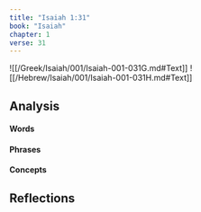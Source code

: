 ```yaml
---
title: "Isaiah 1:31"
book: "Isaiah"
chapter: 1
verse: 31
---
```

![[/Greek/Isaiah/001/Isaiah-001-031G.md#Text]]
![[/Hebrew/Isaiah/001/Isaiah-001-031H.md#Text]]

## Analysis

#### Words

#### Phrases

#### Concepts

## Reflections
